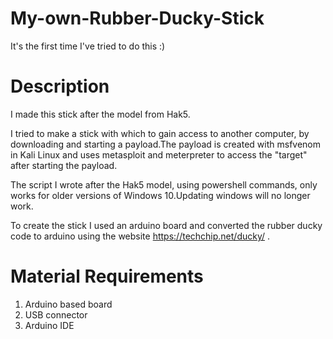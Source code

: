 # My-own-Rubber-Ducky-Stick

It's the first time I've tried to do this :)

# Description

I made this stick after the model from Hak5.

I tried to make a stick with which to gain access to another computer, by downloading and starting a payload.The payload is created with msfvenom in Kali Linux and uses metasploit and meterpreter to access the "target" after starting the payload.

The script I wrote after the Hak5 model, using powershell commands, only works for older versions of Windows 10.Updating windows will no longer work.

To create the stick I used an arduino board and converted the rubber ducky code to arduino using the website https://techchip.net/ducky/ .

# Material Requirements

1. Arduino based board
2. USB connector
3. Arduino IDE
